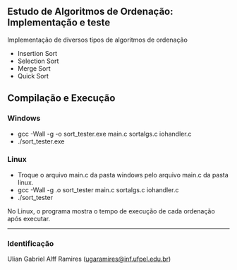 ## Estudo de Algoritmos de Ordenação: Implementação e teste
Implementação de diversos tipos de algoritmos de ordenação

- Insertion Sort
- Selection Sort
- Merge Sort
- Quick Sort

## Compilação e Execução

### Windows

- gcc -Wall -g -o sort_tester.exe main.c sortalgs.c iohandler.c
- ./sort_tester.exe

### Linux

- Troque o arquivo main.c da pasta windows pelo arquivo main.c 
da pasta linux.
- gcc -Wall -g .o sort_tester main.c sortalgs.c iohandler.c 
- ./sort_tester

No Linux, o programa mostra o tempo de execução
de cada ordenação após executar.
 ________________________________________________________
### Identificação
Ulian Gabriel Alff Ramires (ugaramires@inf.ufpel.edu.br)
